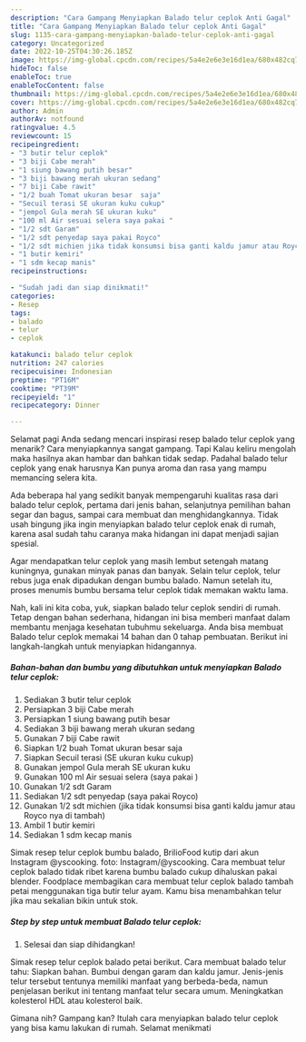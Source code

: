 ```yaml
---
description: "Cara Gampang Menyiapkan Balado telur ceplok Anti Gagal"
title: "Cara Gampang Menyiapkan Balado telur ceplok Anti Gagal"
slug: 1135-cara-gampang-menyiapkan-balado-telur-ceplok-anti-gagal
category: Uncategorized
date: 2022-10-25T04:30:26.185Z
image: https://img-global.cpcdn.com/recipes/5a4e2e6e3e16d1ea/680x482cq70/balado-telur-ceplok-foto-resep-utama.jpg
hideToc: false
enableToc: true
enableTocContent: false
thumbnail: https://img-global.cpcdn.com/recipes/5a4e2e6e3e16d1ea/680x482cq70/balado-telur-ceplok-foto-resep-utama.jpg
cover: https://img-global.cpcdn.com/recipes/5a4e2e6e3e16d1ea/680x482cq70/balado-telur-ceplok-foto-resep-utama.jpg
author: Admin
authorAv: notfound
ratingvalue: 4.5
reviewcount: 15
recipeingredient:
- "3 butir telur ceplok"
- "3 biji Cabe merah"
- "1 siung bawang putih besar"
- "3 biji bawang merah ukuran sedang"
- "7 biji Cabe rawit"
- "1/2 buah Tomat ukuran besar  saja"
- "Secuil terasi SE ukuran kuku cukup"
- "jempol Gula merah SE ukuran kuku"
- "100 ml Air sesuai selera saya pakai "
- "1/2 sdt Garam"
- "1/2 sdt penyedap saya pakai Royco"
- "1/2 sdt michien jika tidak konsumsi bisa ganti kaldu jamur atau Royco nya di tambah"
- "1 butir kemiri"
- "1 sdm kecap manis"
recipeinstructions:

- "Sudah jadi dan siap dinikmati!"
categories:
- Resep
tags:
- balado
- telur
- ceplok

katakunci: balado telur ceplok 
nutrition: 247 calories
recipecuisine: Indonesian
preptime: "PT16M"
cooktime: "PT39M"
recipeyield: "1"
recipecategory: Dinner

---
```



Selamat pagi Anda sedang mencari inspirasi resep balado telur ceplok yang menarik? Cara menyiapkannya sangat gampang. Tapi Kalau keliru mengolah maka hasilnya akan hambar dan bahkan tidak sedap. Padahal balado telur ceplok yang enak harusnya Kan punya aroma dan rasa yang mampu memancing selera kita.


Ada beberapa hal yang sedikit banyak mempengaruhi kualitas rasa dari balado telur ceplok, pertama dari jenis bahan, selanjutnya pemilihan bahan segar dan bagus, sampai cara membuat dan menghidangkannya. Tidak usah bingung jika ingin menyiapkan balado telur ceplok enak di rumah, karena asal sudah tahu caranya maka hidangan ini dapat menjadi sajian spesial.

Agar mendapatkan telur ceplok yang masih lembut setengah matang kuningnya, gunakan minyak panas dan banyak. Selain telur ceplok, telur rebus juga enak dipadukan dengan bumbu balado. Namun setelah itu, proses menumis bumbu bersama telur ceplok tidak memakan waktu lama.


Nah, kali ini kita coba, yuk, siapkan balado telur ceplok sendiri di rumah. Tetap dengan bahan sederhana, hidangan ini bisa memberi manfaat dalam membantu menjaga kesehatan tubuhmu sekeluarga. Anda bisa membuat Balado telur ceplok memakai 14 bahan dan 0 tahap pembuatan. Berikut ini langkah-langkah untuk menyiapkan hidangannya.

<!--inarticleads1-->

##### Bahan-bahan dan bumbu yang dibutuhkan untuk menyiapkan Balado telur ceplok:

1. Sediakan 3 butir telur ceplok
1. Persiapkan 3 biji Cabe merah
1. Persiapkan 1 siung bawang putih besar
1. Sediakan 3 biji bawang merah ukuran sedang
1. Gunakan 7 biji Cabe rawit
1. Siapkan 1/2 buah Tomat ukuran besar  saja
1. Siapkan Secuil terasi (SE ukuran kuku cukup)
1. Gunakan jempol Gula merah SE ukuran kuku
1. Gunakan 100 ml Air sesuai selera (saya pakai )
1. Gunakan 1/2 sdt Garam
1. Sediakan 1/2 sdt penyedap (saya pakai Royco)
1. Gunakan 1/2 sdt michien (jika tidak konsumsi bisa ganti kaldu jamur atau Royco nya di tambah)
1. Ambil 1 butir kemiri
1. Sediakan 1 sdm kecap manis


Simak resep telur ceplok bumbu balado, BrilioFood kutip dari akun Instagram @yscooking. foto: Instagram/@yscooking. Cara membuat telur ceplok balado tidak ribet karena bumbu balado cukup dihaluskan pakai blender. Foodplace membagikan cara membuat telur ceplok balado tambah petai menggunakan tiga butir telur ayam. Kamu bisa menambahkan telur jika mau sekalian bikin untuk stok. 

<!--inarticleads2-->

##### Step by step untuk membuat Balado telur ceplok:


1. Selesai dan siap dihidangkan!

Simak resep telur ceplok balado petai berikut. Cara membuat balado telur tahu: Siapkan bahan. Bumbui dengan garam dan kaldu jamur. Jenis-jenis telur tersebut tentunya memiliki manfaat yang berbeda-beda, namun penjelasan berikut ini tentang manfaat telur secara umum. Meningkatkan kolesterol HDL atau kolesterol baik. 

Gimana nih? Gampang kan? Itulah cara menyiapkan balado telur ceplok yang bisa kamu lakukan di rumah. Selamat menikmati
